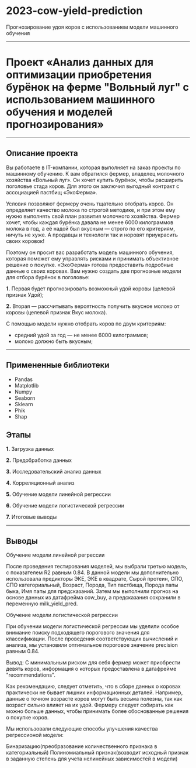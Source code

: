 # 2023-cow-yield-prediction
Прогнозирование удоя коров с использованием модели машинного обучения

---

# **Проект «Анализ данных для оптимизации приобретения бурёнок на ферме "Вольный луг" с использованием машинного обучения и моделей прогнозирования»**

---

## **Описание проекта**
Вы работаете в IT-компании, которая выполняет на заказ проекты по машинному обучению. К вам обратился фермер, владелец молочного хозяйства «Вольный луг». Он хочет купить бурёнок, чтобы расширить поголовье стада коров. Для этого он заключил выгодный контракт с ассоциацией пастбищ «ЭкоФерма».

Условия позволяют фермеру очень тщательно отобрать коров. Он определяет качество молока по строгой методике, и при этом ему нужно выполнять свой план развития молочного хозяйства. Фермер хочет, чтобы каждая бурёнка давала не менее 6000 килограммов молока в год, а её надой был вкусным — строго по его критериям, ничуть не хуже. А продавцы и технологи так и норовят приукрасить своих коровок!

Поэтому он просит вас разработать модель машинного обучения, которая поможет ему управлять рисками и принимать объективное решение о покупке. «ЭкоФерма» готова предоставить подробные данные о своих коровах. Вам нужно создать две прогнозные модели для отбора бурёнок в поголовье:

**1.** Первая будет прогнозировать возможный удой коровы (целевой признак Удой);

**2.** Вторая — рассчитывать вероятность получить вкусное молоко от коровы (целевой признак Вкус молока).

С помощью модели нужно отобрать коров по двум критериям:

- средний удой за год — не менее 6000 килограммов;
- молоко должно быть вкусным;

---

## **Примененные библиотеки**

* Pandas 
* Matplotlib
* Numpy
* Seaborn
* Sklearn
* Phik
* Shap



## **Этапы**

**1.** Загрузка данных

**2.** Предобработка данных

**3.** Исследовательский анализ данных

**4.** Корреляционный анализ

**5.** Обучение модели линейной регрессии

**6.** Обучение модели логистической регрессии

**7.** Итоговые выводы

---

## **Выводы**

Обучение модели линейной регрессии

После проведения тестирования моделей, мы выбрали третью модель, с показателем R2 равным 0.84. В данной модели мы дополнительно использовала предикторы ЭКЕ, ЭКЕ в квадрате, Сырой протеин, СПО, СПО категориальный, Возраст, Порода, Тип пастбища, Порода папы быка, Имя папы для предсказаний. Затем мы выполнили прогноз на основе данных из датафрейма cow_buy, а предсказания сохранили в переменную milk_yield_pred.

Обучение модели логистической регрессии

При обучении модели логистической регрессии мы уделили особое внимание поиску подходящего порогового значения для классификации. После проведения соответствующих вычислений и анализа, мы установили оптимальное пороговое значение precision равным 0.84.

Вывод:
С минимальным риском для себя фермер может приобрести девять коров, информация о которых предоставлена в датафрейме "recommendations".

Как рекомендацию, следует отметить, что в сборе данных о коровах практически не бывает лишних информационных деталей. Например, данные о точном возрасте коров могут быть весьма полезны, так как возраст сильно влияет на их удой. Фермеру следует собирать как можно больше данных, чтобы принимать более обоснованные решения о покупке коров.

Мы использовали следующие способы улучшения качества регрессионой модели:

Бинаризацию(преобразование количественного признака в категориальный)
Полиномиальный признак(возводит исходный признак в заданную степень для учета нелинейных зависимостей в модели)